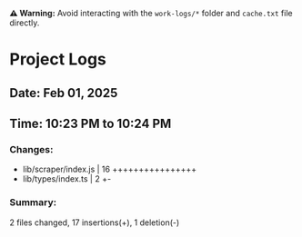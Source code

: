 **⚠️ Warning:** Avoid interacting with the `work-logs/*` folder and `cache.txt` file directly.

# Project Logs

## Date: Feb 01, 2025

## Time: 10:23 PM to 10:24 PM

### Changes:
- lib/scraper/index.js | 16 ++++++++++++++++
-  lib/types/index.ts   |  2 +-

### Summary:
 2 files changed, 17 insertions(+), 1 deletion(-)